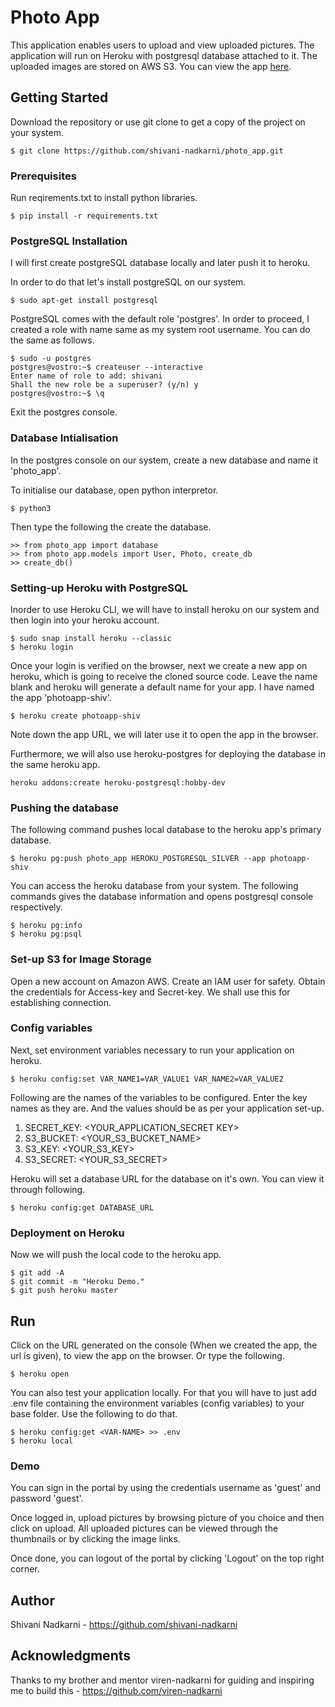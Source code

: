 # Photo App
This application enables users to upload and view uploaded pictures. The application will run on Heroku with postgresql database attached to it. The uploaded images are stored on AWS S3. You can view the app [here](https://photoapp-shiv.herokuapp.com/).

## Getting Started
Download the repository or use git clone to get a copy of the project on your system.
```
$ git clone https://github.com/shivani-nadkarni/photo_app.git
```
### Prerequisites
Run reqirements.txt to install python libraries.
```
$ pip install -r requirements.txt
```
### PostgreSQL Installation
I will first create postgreSQL database locally and later push it to heroku.

In order to do that let's install postgreSQL on our system.
```
$ sudo apt-get install postgresql
```
PostgreSQL comes with the default role 'postgres'. In order to proceed, I created a role with name same as my system root username. You can do the same as follows.
```
$ sudo -u postgres
postgres@vostro:~$ createuser --interactive
Enter name of role to add: shivani
Shall the new role be a superuser? (y/n) y
postgres@vostro:~$ \q
```
Exit the postgres console.

### Database Intialisation
In the postgres console on our system, create a new database and name it 'photo_app'.
 
To initialise our database, open python interpretor.
```
$ python3
```
Then type the following the create the database.
```
>> from photo_app import database
>> from photo_app.models import User, Photo, create_db
>> create_db()
```
### Setting-up Heroku with PostgreSQL
Inorder to use Heroku CLI, we will have to install heroku on our system and then login into your heroku account.
```
$ sudo snap install heroku --classic
$ heroku login
```
Once your login is verified on the browser, next we create a new app on heroku, which is going to receive the cloned source code. Leave the name blank and heroku will generate a default name for your app. I have named the app 'photoapp-shiv'.
```
$ heroku create photoapp-shiv
``` 
Note down the app URL, we will later use it to open the app in the browser.

Furthermore, we will also use heroku-postgres for deploying the database in the same heroku app.
```
heroku addons:create heroku-postgresql:hobby-dev
```
### Pushing the database
The following command pushes local database to the heroku app's primary database.
```
$ heroku pg:push photo_app HEROKU_POSTGRESQL_SILVER --app photoapp-shiv
```
You can access the heroku database from your system. The following commands gives the database information and opens postgresql console respectively.
```
$ heroku pg:info
$ heroku pg:psql
```
### Set-up S3 for Image Storage
Open a new account on Amazon AWS. Create an IAM user for safety. Obtain the credentials for Access-key and Secret-key. We shall use this for establishing connection.
### Config variables
Next, set environment variables necessary to run your application on heroku.
```
$ heroku config:set VAR_NAME1=VAR_VALUE1 VAR_NAME2=VAR_VALUE2
```
Following are the names of the variables to be configured. Enter the key names as they are. And the values should be as per your application set-up.

1. SECRET_KEY: <YOUR_APPLICATION_SECRET KEY>
2. S3_BUCKET:  <YOUR_S3_BUCKET_NAME>
3. S3_KEY:     <YOUR_S3_KEY>
4. S3_SECRET:  <YOUR_S3_SECRET>

Heroku will set a database URL for the database on it's own. You can view it through following.
```
$ heroku config:get DATABASE_URL
```
### Deployment on Heroku
Now we will push the local code to the heroku app.
```
$ git add -A
$ git commit -m "Heroku Demo."
$ git push heroku master
```
## Run
Click on the URL generated on the console (When we created the app, the url is given), to view the app on the browser. Or type the following.
```
$ heroku open
```
You can also test your application locally. For that you will have to just add .env file containing the environment variables (config variables) to your base folder. Use the following to do that. 
```
$ heroku config:get <VAR-NAME> >> .env
$ heroku local
```
### Demo
You can sign in the portal by using the credentials username as 'guest' and password 'guest'.

Once logged in, upload pictures by browsing picture of you choice and then click on upload.
All uploaded pictures can be viewed through the thumbnails or by clicking the image links.

Once done, you can logout of the portal by clicking 'Logout' on the top right corner. 
## Author
Shivani Nadkarni - https://github.com/shivani-nadkarni
## Acknowledgments
Thanks to my brother and mentor viren-nadkarni for guiding and inspiring me to build this - https://github.com/viren-nadkarni
